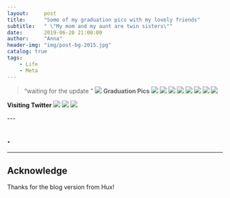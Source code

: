 ```yaml
---
layout:     post
title:      "Some of my graduation pics with my lovely friends"
subtitle:   " \"My mom and my aunt are twin sisters\""
date:       2019-06-20 21:00:00
author:     "Anna"
header-img: "img/post-bg-2015.jpg"
catalog: true
tags:
    - Life
    - Meta
---
```


> “waiting for the update ”
![](/img/sp/1.png)
**Graduation Pics**
![](/img/sp/sf1.png)
![](/img/sp/sf2.png)
![](/img/sp/sf3.png)
![](/img/sp/sf4.png)
![](/img/sp/sf5.png)
![](/img/sp/sf6.png)
![](/img/sp/sf7.png)
![](/img/sp/sf8.png)


**Visiting Twitter**
![](/img/sp/3.png)
![](/img/sp/4.png)
![](/img/sp/5.png)




<p id = "build"></p>
---

## .


---




## Acknowledge

Thanks for the blog version from Hux!
